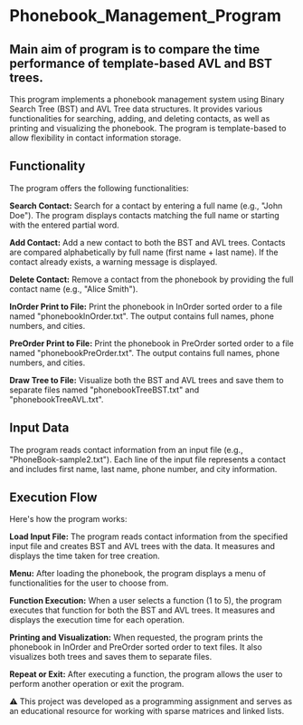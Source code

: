 # Phonebook_Management_Program

## Main aim of program is to compare the time performance of template-based AVL and BST trees.

This program implements a phonebook management system using Binary Search Tree (BST) and AVL Tree data structures. It provides various functionalities for searching, adding, and deleting contacts, as well as printing and visualizing the phonebook. The program is template-based to allow flexibility in contact information storage.

## Functionality
The program offers the following functionalities:

**Search Contact:** Search for a contact by entering a full name (e.g., "John Doe"). The program displays contacts matching the full name or starting with the entered partial word.

**Add Contact:** Add a new contact to both the BST and AVL trees. Contacts are compared alphabetically by full name (first name + last name). If the contact already exists, a warning message is displayed.

**Delete Contact:** Remove a contact from the phonebook by providing the full contact name (e.g., "Alice Smith").

**InOrder Print to File:** Print the phonebook in InOrder sorted order to a file named "phonebookInOrder.txt". The output contains full names, phone numbers, and cities.

**PreOrder Print to File:** Print the phonebook in PreOrder sorted order to a file named "phonebookPreOrder.txt". The output contains full names, phone numbers, and cities.

**Draw Tree to File:** Visualize both the BST and AVL trees and save them to separate files named "phonebookTreeBST.txt" and "phonebookTreeAVL.txt".

## Input Data
The program reads contact information from an input file (e.g., "PhoneBook-sample2.txt"). Each line of the input file represents a contact and includes first name, last name, phone number, and city information.

## Execution Flow
Here's how the program works:

**Load Input File:** The program reads contact information from the specified input file and creates BST and AVL trees with the data. It measures and displays the time taken for tree creation.

**Menu:** After loading the phonebook, the program displays a menu of functionalities for the user to choose from.

**Function Execution:** When a user selects a function (1 to 5), the program executes that function for both the BST and AVL trees. It measures and displays the execution time for each operation.

**Printing and Visualization:** When requested, the program prints the phonebook in InOrder and PreOrder sorted order to text files. It also visualizes both trees and saves them to separate files.

**Repeat or Exit:** After executing a function, the program allows the user to perform another operation or exit the program.

:warning:
This project was developed as a programming assignment and serves as an educational resource for working with sparse matrices and linked lists.
